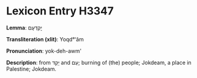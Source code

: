# Lexicon Entry H3347

**Lemma**: יׇקְדְעָם

**Transliteration (xlit)**: Yoqdᵉʻâm

**Pronunciation**: yok-deh-awm'

**Description**:
from יָקַד and עַם; burning of (the) people; Jokdeam, a place in Palestine; Jokdeam.
